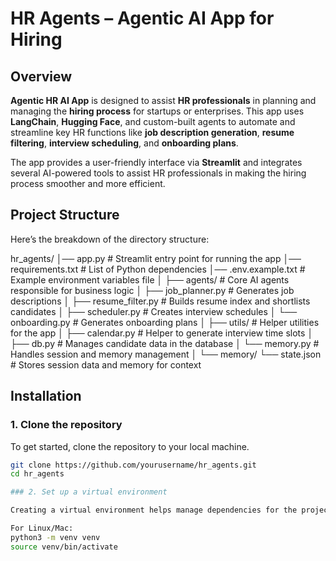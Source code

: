 # HR Agents – Agentic AI App for Hiring

## Overview
**Agentic HR AI App** is designed to assist **HR professionals** in planning and managing the **hiring process** for startups or enterprises. This app uses **LangChain**, **Hugging Face**, and custom-built agents to automate and streamline key HR functions like **job description generation**, **resume filtering**, **interview scheduling**, and **onboarding plans**.

The app provides a user-friendly interface via **Streamlit** and integrates several AI-powered tools to assist HR professionals in making the hiring process smoother and more efficient.

## Project Structure

Here’s the breakdown of the directory structure:

hr_agents/
│── app.py # Streamlit entry point for running the app
│── requirements.txt # List of Python dependencies
│── .env.example.txt # Example environment variables file
│
├── agents/ # Core AI agents responsible for business logic
│ ├── job_planner.py # Generates job descriptions
│ ├── resume_filter.py # Builds resume index and shortlists candidates
│ ├── scheduler.py # Creates interview schedules
│ └── onboarding.py # Generates onboarding plans
│
├── utils/ # Helper utilities for the app
│ ├── calendar.py # Helper to generate interview time slots
│ ├── db.py # Manages candidate data in the database
│ └── memory.py # Handles session and memory management
│
└── memory/
└── state.json # Stores session data and memory for context


## Installation

### 1. Clone the repository

To get started, clone the repository to your local machine.

```bash
git clone https://github.com/yourusername/hr_agents.git
cd hr_agents

### 2. Set up a virtual environment

Creating a virtual environment helps manage dependencies for the project without conflicting with your system libraries.

For Linux/Mac:
python3 -m venv venv
source venv/bin/activate
